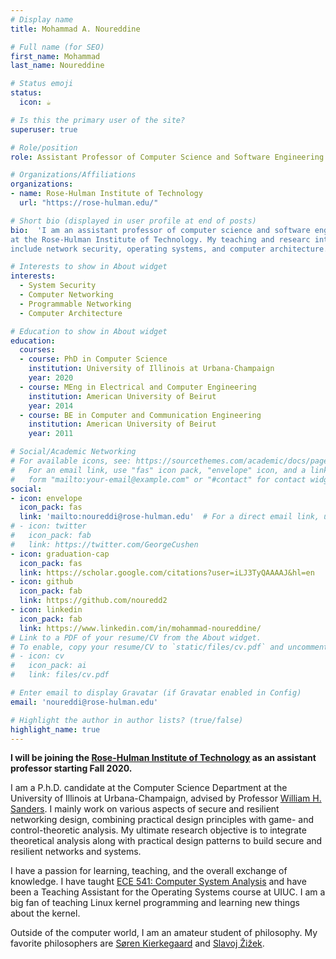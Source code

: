 ```yaml
---
# Display name
title: Mohammad A. Noureddine

# Full name (for SEO)
first_name: Mohammad
last_name: Noureddine

# Status emoji
status:
  icon: ☕️

# Is this the primary user of the site?
superuser: true

# Role/position
role: Assistant Professor of Computer Science and Software Engineering

# Organizations/Affiliations
organizations:
- name: Rose-Hulman Institute of Technology
  url: "https://rose-hulman.edu/"

# Short bio (displayed in user profile at end of posts)
bio:  'I am an assistant professor of computer science and software engineering
at the Rose-Hulman Institute of Technology. My teaching and researc interests
include network security, operating systems, and computer architecture.'

# Interests to show in About widget
interests:
  - System Security
  - Computer Networking
  - Programmable Networking
  - Computer Architecture

# Education to show in About widget
education:
  courses:
  - course: PhD in Computer Science
    institution: University of Illinois at Urbana-Champaign
    year: 2020
  - course: MEng in Electrical and Computer Engineering
    institution: American University of Beirut
    year: 2014
  - course: BE in Computer and Communication Engineering
    institution: American University of Beirut
    year: 2011

# Social/Academic Networking
# For available icons, see: https://sourcethemes.com/academic/docs/page-builder/#icons
#   For an email link, use "fas" icon pack, "envelope" icon, and a link in the
#   form "mailto:your-email@example.com" or "#contact" for contact widget.
social:
- icon: envelope
  icon_pack: fas
  link: 'mailto:noureddi@rose-hulman.edu'  # For a direct email link, use "mailto:test@example.org".
# - icon: twitter
#   icon_pack: fab
#   link: https://twitter.com/GeorgeCushen
- icon: graduation-cap
  icon_pack: fas
  link: https://scholar.google.com/citations?user=iLJ3TyQAAAAJ&hl=en
- icon: github
  icon_pack: fab
  link: https://github.com/nouredd2
- icon: linkedin
  icon_pack: fab
  link: https://www.linkedin.com/in/mohammad-noureddine/
# Link to a PDF of your resume/CV from the About widget.
# To enable, copy your resume/CV to `static/files/cv.pdf` and uncomment the lines below.
# - icon: cv
#   icon_pack: ai
#   link: files/cv.pdf

# Enter email to display Gravatar (if Gravatar enabled in Config)
email: 'noureddi@rose-hulman.edu'

# Highlight the author in author lists? (true/false)
highlight_name: true
---
```


__I will be joining the [Rose-Hulman Institute of Technology](https://www.rose-hulman.edu) as an
assistant professor starting Fall 2020.__

I am a P.h.D. candidate at the Computer Science Department at the University of Illinois at
Urbana-Champaign, advised by Professor [William H. Sanders](http://whs.crhc.illinois.edu).
I mainly work on various aspects of secure and resilient networking design, combining practical
design principles with game- and control-theoretic analysis. 
My ultimate research objective is to integrate theoretical analysis along with practical design
patterns to build secure and resilient networks and systems. 

I have a passion for learning, teaching, and the overall exchange of knowledge. I have taught [ECE
541: Computer System Analysis](https://courses.engr.illinois.edu/ece541/fa2018/) and have been a
Teaching Assistant for the Operating Systems course at UIUC. I am a big fan of teaching Linux kernel
programming and learning new things about the kernel. 

Outside of the computer world, I am an amateur student of philosophy. My favorite philosophers are
[S&oslash;ren Kierkegaard](https://plato.stanford.edu/entries/kierkegaard/) and [Slavoj
&Zcaron;i&zcaron;ek](https://www.iep.utm.edu/zizek/).
